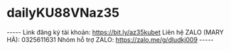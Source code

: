 # dailyKU88VNaz35
----- Link đăng ký tài khoản: https://bit.ly/az35kubet Liên hệ ZALO (MARY HÀ): 0325611631 Nhóm hỗ trợ ZALO: https://zalo.me/g/dludkj009 -----
